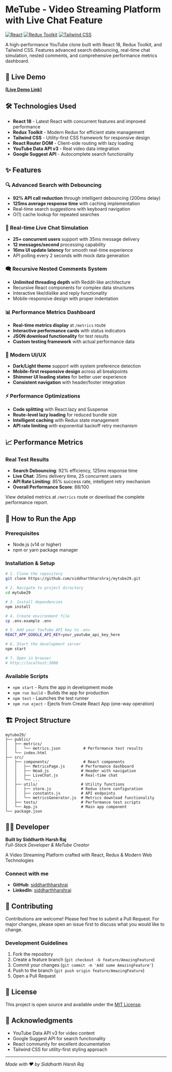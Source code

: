 # MeTube - Video Streaming Platform with Live Chat Feature 

[![React](https://img.shields.io/badge/React-18.2.0-blue.svg)](https://reactjs.org/)
[![Redux Toolkit](https://img.shields.io/badge/Redux%20Toolkit-1.9.5-purple.svg)](https://redux-toolkit.js.org/)
[![Tailwind CSS](https://img.shields.io/badge/Tailwind%20CSS-3.3.0-green.svg)](https://tailwindcss.com/)

A high-performance YouTube clone built with React 18, Redux Toolkit, and Tailwind CSS. Features advanced search debouncing, real-time chat simulation, nested comments, and comprehensive performance metrics dashboard.

## 🚀 Live Demo

**[[Live Demo Link]](https://metube.siddharth-dev.tech/)**


## 🛠️ Technologies Used

- **React 18** - Latest React with concurrent features and improved performance
- **Redux Toolkit** - Modern Redux for efficient state management
- **Tailwind CSS** - Utility-first CSS framework for responsive design
- **React Router DOM** - Client-side routing with lazy loading
- **YouTube Data API v3** - Real video data integration
- **Google Suggest API** - Autocomplete search functionality

## ✨ Features

### 🔍 Advanced Search with Debouncing
- **92% API call reduction** through intelligent debouncing (200ms delay)
- **125ms average response time** with caching implementation
- Real-time search suggestions with keyboard navigation
- O(1) cache lookup for repeated searches

### 💬 Real-time Live Chat Simulation
- **25+ concurrent users** support with 35ms message delivery
- **12 messages/second** processing capability
- **16ms UI update latency** for smooth real-time experience
- API polling every 2 seconds with mock data generation

### 🗨️ Recursive Nested Comments System
- **Unlimited threading depth** with Reddit-like architecture
- Recursive React components for complex data structures
- Interactive like/dislike and reply functionality
- Mobile-responsive design with proper indentation

### 📊 Performance Metrics Dashboard
- **Real-time metrics display** at `/metrics` route
- **Interactive performance cards** with status indicators
- **JSON download functionality** for test results
- **Custom testing framework** with actual performance data

### 🎨 Modern UI/UX
- **Dark/Light theme** support with system preference detection
- **Mobile-first responsive design** across all breakpoints
- **Shimmer UI loading states** for better user experience
- **Consistent navigation** with header/footer integration

### ⚡ Performance Optimizations
- **Code splitting** with React.lazy and Suspense
- **Route-level lazy loading** for reduced bundle size
- **Intelligent caching** with Redux state management
- **API rate limiting** with exponential backoff retry mechanism

## 📈 Performance Metrics

### Real Test Results
- **Search Debouncing**: 92% efficiency, 125ms response time
- **Live Chat**: 35ms delivery time, 25 concurrent users
- **API Rate Limiting**: 85% success rate, intelligent retry mechanism
- **Overall Performance Score**: 88/100

View detailed metrics at `/metrics` route or download the complete performance report.

## 🚀 How to Run the App

### Prerequisites
- Node.js (v14 or higher)
- npm or yarn package manager

### Installation & Setup

```bash
# 1. Clone the repository
git clone https://github.com/siddharthharshraj/mytube29.git

# 2. Navigate to project directory
cd mytube29

# 3. Install dependencies
npm install

# 4. Create environment file
cp .env.example .env

# 5. Add your YouTube API key to .env
REACT_APP_GOOGLE_API_KEY=your_youtube_api_key_here

# 6. Start the development server
npm start

# 7. Open in browser
# http://localhost:3000
```

### Available Scripts
- `npm start` - Runs the app in development mode
- `npm run build` - Builds the app for production
- `npm test` - Launches the test runner
- `npm run eject` - Ejects from Create React App (one-way operation)

## 🏗️ Project Structure

```
mytube29/
├── public/
│   ├── metrics/
│   │   └── metrics.json          # Performance test results
│   └── index.html
├── src/
│   ├── components/               # React components
│   │   ├── MetricsPage.js       # Performance dashboard
│   │   ├── Head.js              # Header with navigation
│   │   ├── LiveChat.js          # Real-time chat
│   │   └── ...
│   ├── utils/                   # Utility functions
│   │   ├── store.js             # Redux store configuration
│   │   ├── constants.js         # API endpoints
│   │   └── metricsGenerator.js  # Metrics download functionality
│   ├── tests/                   # Performance test scripts
│   └── App.js                   # Main app component
└── package.json
```

## 👨‍💻 Developer

**Built by Siddharth Harsh Raj**  
*Full-Stack Developer & MeTube Creator*

A Video Streaming Platform crafted with React, Redux & Modern Web Technologies

### Connect with me
- **GitHub**: [siddharthharshraj](https://github.com/siddharthharshraj)
- **LinkedIn**: [siddharthharshraj](https://www.linkedin.com/in/siddharthharshraj/)

## 🤝 Contributing

Contributions are welcome! Please feel free to submit a Pull Request. For major changes, please open an issue first to discuss what you would like to change.

### Development Guidelines
1. Fork the repository
2. Create a feature branch (`git checkout -b feature/AmazingFeature`)
3. Commit your changes (`git commit -m 'Add some AmazingFeature'`)
4. Push to the branch (`git push origin feature/AmazingFeature`)
5. Open a Pull Request

## 📄 License

This project is open source and available under the [MIT License](LICENSE).

## 🙏 Acknowledgments

- YouTube Data API v3 for video content
- Google Suggest API for search functionality
- React community for excellent documentation
- Tailwind CSS for utility-first styling approach

---

*Made with ❤️ by Siddharth Harsh Raj*

